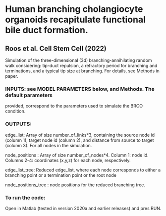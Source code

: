 # Human branching cholangiocyte organoids recapitulate functional bile duct formation. 
## Roos et al. Cell Stem Cell (2022)

Simulation of the three-dimensional (3d) branching-annihilating random walk
considering: tip-duct repulsion, a refractory period for branching and
terminations, and a typical tip size at branching. For details, see
Methods in paper.
 
### INPUTS: see MODEL PARAMETERS below, and Methods. The default parameters 
provided, correspond to the parameters used to simulate the BRCO condition. 

### OUTPUTS:
edge_list: Array of size number_of_links*3, containing the source node id (column 1), target node id (column 2), and distance from source to target (column 3). For all nodes in the simulation.

node_positions : Array of size number_of_nodes*4. Column 1: node id. Columns 2-4: coordinates (x,y,z) for each node, respectively.  

edge_list_tree: Reduced edge_list, where each node corresponds to either a branching point or a termination point or the root node

node_positions_tree : node positions for the reduced branching tree.

### To run the code:
Open in Matlab (tested in version 2020a and earlier releases) and pres RUN.
